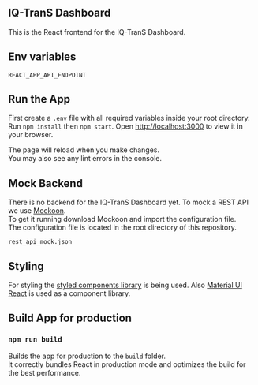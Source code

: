## IQ-TranS Dashboard

This is the React frontend for the IQ-TranS Dashboard.

## Env variables

```
REACT_APP_API_ENDPOINT
```

## Run the App
First create a `.env` file with all required variables inside your root directory.\
Run `npm install` then `npm start`.
Open [http://localhost:3000](http://localhost:3000) to view it in your browser.

The page will reload when you make changes.\
You may also see any lint errors in the console.

## Mock Backend
There is no backend for the IQ-TranS Dashboard yet. 
To mock a REST API we use [Mockoon](https://mockoon.com/). \
To get it running download Mockoon and import the configuration file. \
The configuration file is located in the root directory of this repository.
```
rest_api_mock.json
```

## Styling

For styling the [styled components library](https://styled-components.com/) is being used.
Also [Material UI React](https://material-ui.com/) is used as a component library.


## Build App for production

### `npm run build`

Builds the app for production to the `build` folder.\
It correctly bundles React in production mode and optimizes the build for the best performance.
